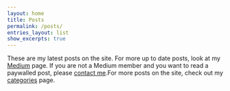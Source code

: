 ```yaml
---
layout: home
title: Posts
permalink: /posts/
entries_layout: list
show_excerpts: true
---
```


These are my latest posts on the site. For more up to date posts, look at my [Medium](https://dsavir-h.medium.com/) page. If you are not a Medium
member and you want to read a paywalled post, please [contact me](../contact/).For more posts on the site, check out my [categories](../categories/) page.
